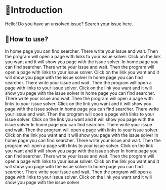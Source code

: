 
# 🦖Introduction
   Hello! Do you have an unsolved issue? Search your issue here.
   
## 🦕How to use?
  In home page you can find searcher. There write your issue and wait. Then the program will open a page with links to your issue solver. Click on the link you want and it will     show you page with the issue solver.
    In home page you can find searcher. There write your issue and wait. Then the program will open a page with links to your issue solver. Click on the link you want and it will     show you page with the issue solver
      In home page you can find searcher. There write your issue and wait. Then the program will open a page with links to your issue solver. Click on the link you want and it will     show you page with the issue solver
        In home page you can find searcher. There write your issue and wait. Then the program will open a page with links to your issue solver. Click on the link you want and it will     show you page with the issue solver
          In home page you can find searcher. There write your issue and wait. Then the program will open a page with links to your issue solver. Click on the link you want and it will     show you page with the issue solver
            In home page you can find searcher. There write your issue and wait. Then the program will open a page with links to your issue solver. Click on the link you want and it will     show you page with the issue solver
              In home page you can find searcher. There write your issue and wait. Then the program will open a page with links to your issue solver. Click on the link you want and it will     show you page with the issue solver
                In home page you can find searcher. There write your issue and wait. Then the program will open a page with links to your issue solver. Click on the link you want and it will     show you page with the issue solver
                  In home page you can find searcher. There write your issue and wait. Then the program will open a page with links to your issue solver. Click on the link you want and it will     show you page with the issue solver
                  

